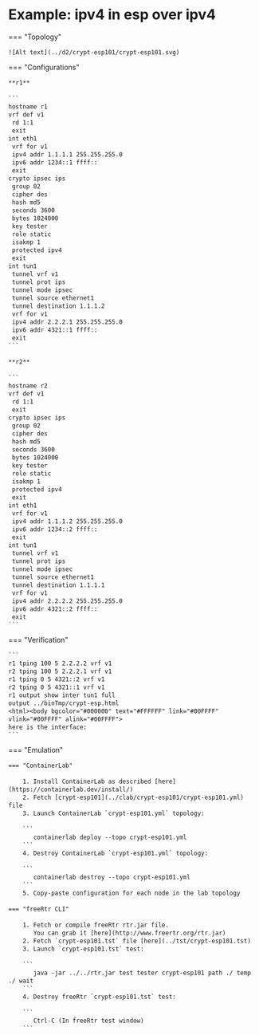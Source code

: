 # Example: ipv4 in esp over ipv4

=== "Topology"

    ![Alt text](../d2/crypt-esp101/crypt-esp101.svg)

=== "Configurations"

    **r1**

    ```
    hostname r1
    vrf def v1
     rd 1:1
     exit
    int eth1
     vrf for v1
     ipv4 addr 1.1.1.1 255.255.255.0
     ipv6 addr 1234::1 ffff::
     exit
    crypto ipsec ips
     group 02
     cipher des
     hash md5
     seconds 3600
     bytes 1024000
     key tester
     role static
     isakmp 1
     protected ipv4
     exit
    int tun1
     tunnel vrf v1
     tunnel prot ips
     tunnel mode ipsec
     tunnel source ethernet1
     tunnel destination 1.1.1.2
     vrf for v1
     ipv4 addr 2.2.2.1 255.255.255.0
     ipv6 addr 4321::1 ffff::
     exit
    ```

    **r2**

    ```
    hostname r2
    vrf def v1
     rd 1:1
     exit
    crypto ipsec ips
     group 02
     cipher des
     hash md5
     seconds 3600
     bytes 1024000
     key tester
     role static
     isakmp 1
     protected ipv4
     exit
    int eth1
     vrf for v1
     ipv4 addr 1.1.1.2 255.255.255.0
     ipv6 addr 1234::2 ffff::
     exit
    int tun1
     tunnel vrf v1
     tunnel prot ips
     tunnel mode ipsec
     tunnel source ethernet1
     tunnel destination 1.1.1.1
     vrf for v1
     ipv4 addr 2.2.2.2 255.255.255.0
     ipv6 addr 4321::2 ffff::
     exit
    ```

=== "Verification"

    ```
    r1 tping 100 5 2.2.2.2 vrf v1
    r2 tping 100 5 2.2.2.1 vrf v1
    r1 tping 0 5 4321::2 vrf v1
    r2 tping 0 5 4321::1 vrf v1
    r1 output show inter tun1 full
    output ../binTmp/crypt-esp.html
    <html><body bgcolor="#000000" text="#FFFFFF" link="#00FFFF" vlink="#00FFFF" alink="#00FFFF">
    here is the interface:
    ```

=== "Emulation"

    === "ContainerLab"

        1. Install ContainerLab as described [here](https://containerlab.dev/install/)  
        2. Fetch [crypt-esp101](../clab/crypt-esp101/crypt-esp101.yml) file  
        3. Launch ContainerLab `crypt-esp101.yml` topology:  

        ```
           containerlab deploy --topo crypt-esp101.yml  
        ```
        4. Destroy ContainerLab `crypt-esp101.yml` topology:  

        ```
           containerlab destroy --topo crypt-esp101.yml  
        ```
        5. Copy-paste configuration for each node in the lab topology

    === "freeRtr CLI"

        1. Fetch or compile freeRtr rtr.jar file.  
           You can grab it [here](http://www.freertr.org/rtr.jar)  
        2. Fetch `crypt-esp101.tst` file [here](../tst/crypt-esp101.tst)  
        3. Launch `crypt-esp101.tst` test:  

        ```
           java -jar ../../rtr.jar test tester crypt-esp101 path ./ temp ./ wait
        ```
        4. Destroy freeRtr `crypt-esp101.tst` test:  

        ```
           Ctrl-C (In freeRtr test window)
        ```

